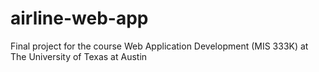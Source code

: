 # airline-web-app
Final project for the course Web Application Development (MIS 333K) at The University of Texas at Austin
